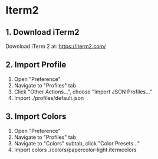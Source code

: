 # Iterm2

## 1. Download iTerm2
Download iTerm 2 at: https://iterm2.com/

## 2. Import Profile
1. Open "Preference"
2. Navigate to "Profiles" tab
3. Click "Other Actions...", choose "Import JSON Profiles..."
4. Import ./profiles/default.json

## 3. Import Colors
1. Open "Preference"
2. Navigate to "Profiles" tab
3. Navigate to "Colors" subtab, click "Color Presets..."
4. Import colors ./colors/papercolor-light.itermcolors
